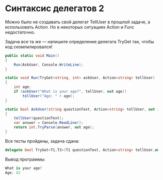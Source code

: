 # Синтаксис делегатов 2

Можно было не создавать свой делегат TellUser в прошлой задаче, а использовать Action. Но в некоторых ситуациях Action и Func недостаточно.

Задача все та же — напишите определение делегата TryGet так, чтобы код скомпилировался!

```cs
public static void Main()
{
    Run(AskUser, Console.WriteLine);
}

static void Run(TryGet<string, int> askUser, Action<string> tellUser)
{
    int age;
    if (askUser("What is your age?", tellUser, out age))
        tellUser("Age: " + age);
}

static bool AskUser(string questionText, Action<string> tellUser, out int age)
{
    tellUser(questionText);
    var answer = Console.ReadLine();
    return int.TryParse(answer, out age);
}
```


Все тесты пройдены, задача сдана:
```cs
delegate bool TryGet<T1,T3>(T1 questionText, Action<string> tellUser,out T3 age);
```

Вывод программы:
```cs
What is your age?
Age: 42
```
